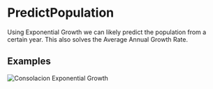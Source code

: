 # PredictPopulation
Using Exponential Growth we can likely predict the population from a certain year. This also solves the Average Annual Growth Rate.

## Examples
![Consolacion Exponential Growth](https://user-images.githubusercontent.com/48512644/167894894-c5298960-c8d3-47eb-8d17-d3c205c7dc38.png)
